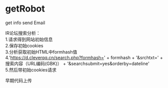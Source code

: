 # getRobot  
get info send Email  

IR论坛搜索分析：  
1.请求得到网站初始信息  
2.保存初始cookies  
3.分析获取初始HTML中formhash值  
4.'https://d.cleverqq.cn/search.php?formhash=' + formhash + '&srchtxt=' + 搜索内容（URL编码(GBK)） + '&searchsubmit=yes&orderby=dateline'  
5.然后带初始cookies请求  
  
早期代码上传
